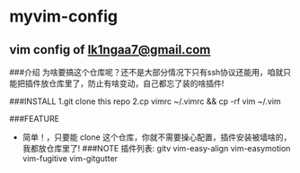 # myvim-config
vim config of lk1ngaa7@gmail.com
---
###介绍
	为啥要搞这个仓库呢？还不是大部分情况下只有ssh协议还能用，咱就只能把插件放仓库里了，防止有啥变动，自己都忘了装的啥插件!

###INSTALL
1.git clone this repo
2.cp vimrc ~/.vimrc && cp -rf vim ~/.vim

###FEATURE
* 简单！，只要能 clone 这个仓库，你就不需要操心配置，插件安装被墙啥的，我都放仓库里了! 
###NOTE
插件列表:
gitv
vim-easy-align
vim-easymotion
vim-fugitive
vim-gitgutter

